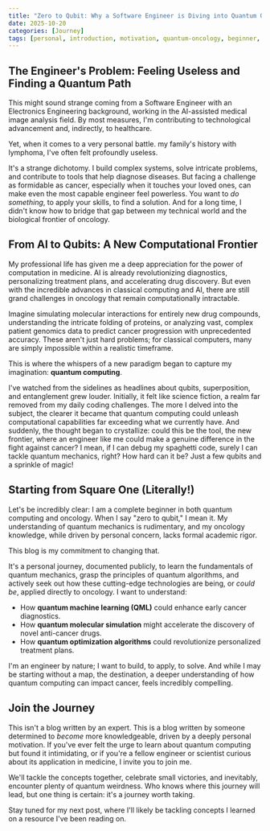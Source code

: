 ```yaml
---
title: "Zero to Qubit: Why a Software Engineer is Diving into Quantum Oncology"
date: 2025-10-20 
categories: [Journey] 
tags: [personal, introduction, motivation, quantum-oncology, beginner, full-stack, AI-assisted-imaging, lymphoma]
---
```


## The Engineer's Problem: Feeling Useless and Finding a Quantum Path

This might sound strange coming from a Software Engineer with an Electronics Engineering background, working in the AI-assisted medical image analysis field. By most measures, I'm contributing to technological advancement and, indirectly, to healthcare.

Yet, when it comes to a very personal battle. my family's history with lymphoma, I've often felt profoundly useless.

It's a strange dichotomy. I build complex systems, solve intricate problems, and contribute to tools that help diagnose diseases. But facing a challenge as formidable as cancer, especially when it touches your loved ones, can make even the most capable engineer feel powerless. You want to *do something*, to apply your skills, to find a solution. And for a long time, I didn't know how to bridge that gap between my technical world and the biological frontier of oncology.

## From AI to Qubits: A New Computational Frontier

My professional life has given me a deep appreciation for the power of computation in medicine. AI is already revolutionizing diagnostics, personalizing treatment plans, and accelerating drug discovery. But even with the incredible advances in classical computing and AI, there are still grand challenges in oncology that remain computationally intractable.

Imagine simulating molecular interactions for entirely new drug compounds, understanding the intricate folding of proteins, or analyzing vast, complex patient genomics data to predict cancer progression with unprecedented accuracy. These aren't just hard problems; for classical computers, many are simply impossible within a realistic timeframe.

This is where the whispers of a new paradigm began to capture my imagination: **quantum computing**.

I've watched from the sidelines as headlines about qubits, superposition, and entanglement grew louder. Initially, it felt like science fiction, a realm far removed from my daily coding challenges. The more I delved into the subject, the clearer it became that quantum computing could unleash computational capabilities far exceeding what we currently have. And suddenly, the thought began to crystallize: could this be the tool, the new frontier, where an engineer like me could make a genuine difference in the fight against cancer? I mean, if I can debug my spaghetti code, surely I can tackle quantum mechanics, right? How hard can it be? Just a few qubits and a sprinkle of magic!

## Starting from Square One (Literally!)

Let's be incredibly clear: I am a complete beginner in both quantum computing and oncology. When I say "zero to qubit," I mean it. My understanding of quantum mechanics is rudimentary, and my oncology knowledge, while driven by personal concern, lacks formal academic rigor.

This blog is my commitment to changing that.

It's a personal journey, documented publicly, to learn the fundamentals of quantum mechanics, grasp the principles of quantum algorithms, and actively seek out how these cutting-edge technologies are being, or *could be*, applied directly to oncology. I want to understand:

* How **quantum machine learning (QML)** could enhance early cancer diagnostics.
* How **quantum molecular simulation** might accelerate the discovery of novel anti-cancer drugs.
* How **quantum optimization algorithms** could revolutionize personalized treatment plans.

I'm an engineer by nature; I want to build, to apply, to solve. And while I may be starting without a map, the destination, a deeper understanding of how quantum computing can impact cancer, feels incredibly compelling.

## Join the Journey

This isn't a blog written by an expert. This is a blog written by someone determined to *become* more knowledgeable, driven by a deeply personal motivation. If you've ever felt the urge to learn about quantum computing but found it intimidating, or if you're a fellow engineer or scientist curious about its application in medicine, I invite you to join me.

We'll tackle the concepts together, celebrate small victories, and inevitably, encounter plenty of quantum weirdness. Who knows where this journey will lead, but one thing is certain: it's a journey worth taking.

Stay tuned for my next post, where I'll likely be tackling concepts I learned on a resource I've been reading on. 